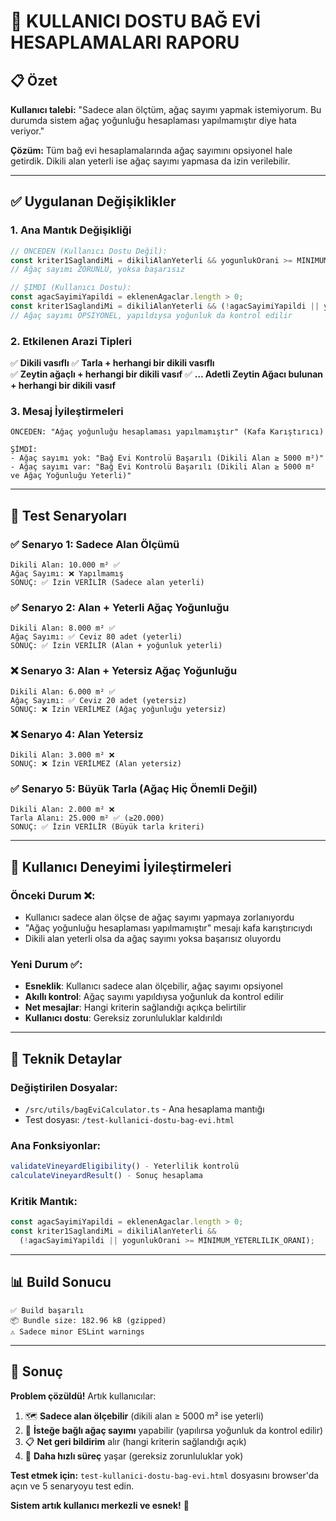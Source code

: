 # 🎯 KULLANICI DOSTU BAĞ EVİ HESAPLAMALARI RAPORU

## 📋 Özet
**Kullanıcı talebi:** "Sadece alan ölçtüm, ağaç sayımı yapmak istemiyorum. Bu durumda sistem ağaç yoğunluğu hesaplaması yapılmamıştır diye hata veriyor."

**Çözüm:** Tüm bağ evi hesaplamalarında ağaç sayımını opsiyonel hale getirdik. Dikili alan yeterli ise ağaç sayımı yapmasa da izin verilebilir.

---

## ✅ Uygulanan Değişiklikler

### 1. **Ana Mantık Değişikliği** 
```typescript
// ÖNCEDEN (Kullanıcı Dostu Değil):
const kriter1SaglandiMi = dikiliAlanYeterli && yogunlukOrani >= MINIMUM_YETERLILIK_ORANI;
// Ağaç sayımı ZORUNLU, yoksa başarısız

// ŞIMDI (Kullanıcı Dostu):
const agacSayimiYapildi = eklenenAgaclar.length > 0;
const kriter1SaglandiMi = dikiliAlanYeterli && (!agacSayimiYapildi || yogunlukOrani >= MINIMUM_YETERLILIK_ORANI);
// Ağaç sayımı OPSIYONEL, yapıldıysa yoğunluk da kontrol edilir
```

### 2. **Etkilenen Arazi Tipleri**
✅ **Dikili vasıflı**
✅ **Tarla + herhangi bir dikili vasıflı**  
✅ **Zeytin ağaçlı + herhangi bir dikili vasıf**
✅ **… Adetli Zeytin Ağacı bulunan + herhangi bir dikili vasıf**

### 3. **Mesaj İyileştirmeleri**
```
ÖNCEDEN: "Ağaç yoğunluğu hesaplaması yapılmamıştır" (Kafa Karıştırıcı)

ŞİMDİ: 
- Ağaç sayımı yok: "Bağ Evi Kontrolü Başarılı (Dikili Alan ≥ 5000 m²)"
- Ağaç sayımı var: "Bağ Evi Kontrolü Başarılı (Dikili Alan ≥ 5000 m² ve Ağaç Yoğunluğu Yeterli)"
```

---

## 🧪 Test Senaryoları

### ✅ Senaryo 1: Sadece Alan Ölçümü
```
Dikili Alan: 10.000 m² ✅
Ağaç Sayımı: ❌ Yapılmamış
SONUÇ: ✅ İzin VERİLİR (Sadece alan yeterli)
```

### ✅ Senaryo 2: Alan + Yeterli Ağaç Yoğunluğu  
```
Dikili Alan: 8.000 m² ✅
Ağaç Sayımı: ✅ Ceviz 80 adet (yeterli)
SONUÇ: ✅ İzin VERİLİR (Alan + yoğunluk yeterli)
```

### ❌ Senaryo 3: Alan + Yetersiz Ağaç Yoğunluğu
```
Dikili Alan: 6.000 m² ✅  
Ağaç Sayımı: ✅ Ceviz 20 adet (yetersiz)
SONUÇ: ❌ İzin VERİLMEZ (Ağaç yoğunluğu yetersiz)
```

### ❌ Senaryo 4: Alan Yetersiz
```
Dikili Alan: 3.000 m² ❌
SONUÇ: ❌ İzin VERİLMEZ (Alan yetersiz)
```

### ✅ Senaryo 5: Büyük Tarla (Ağaç Hiç Önemli Değil)
```
Dikili Alan: 2.000 m² ❌
Tarla Alanı: 25.000 m² ✅ (≥20.000)
SONUÇ: ✅ İzin VERİLİR (Büyük tarla kriteri)
```

---

## 🎯 Kullanıcı Deneyimi İyileştirmeleri

### Önceki Durum ❌:
- Kullanıcı sadece alan ölçse de ağaç sayımı yapmaya zorlanıyordu
- "Ağaç yoğunluğu hesaplaması yapılmamıştır" mesajı kafa karıştırıcıydı
- Dikili alan yeterli olsa da ağaç sayımı yoksa başarısız oluyordu

### Yeni Durum ✅:
- **Esneklik**: Kullanıcı sadece alan ölçebilir, ağaç sayımı opsiyonel
- **Akıllı kontrol**: Ağaç sayımı yapıldıysa yoğunluk da kontrol edilir
- **Net mesajlar**: Hangi kriterin sağlandığı açıkça belirtilir
- **Kullanıcı dostu**: Gereksiz zorunluluklar kaldırıldı

---

## 🔧 Teknik Detaylar

### Değiştirilen Dosyalar:
- `/src/utils/bagEviCalculator.ts` - Ana hesaplama mantığı
- Test dosyası: `/test-kullanici-dostu-bag-evi.html`

### Ana Fonksiyonlar:
```typescript
validateVineyardEligibility() - Yeterlilik kontrolü
calculateVineyardResult() - Sonuç hesaplama
```

### Kritik Mantık:
```typescript
const agacSayimiYapildi = eklenenAgaclar.length > 0;
const kriter1SaglandiMi = dikiliAlanYeterli && 
  (!agacSayimiYapildi || yogunlukOrani >= MINIMUM_YETERLILIK_ORANI);
```

---

## 📊 Build Sonucu
```
✅ Build başarılı
📦 Bundle size: 182.96 kB (gzipped)  
⚠️ Sadece minor ESLint warnings
```

---

## 🎉 Sonuç

**Problem çözüldü!** Artık kullanıcılar:

1. 🗺️ **Sadece alan ölçebilir** (dikili alan ≥ 5000 m² ise yeterli)
2. 🌳 **İsteğe bağlı ağaç sayımı** yapabilir (yapılırsa yoğunluk da kontrol edilir)
3. 📋 **Net geri bildirim** alır (hangi kriterin sağlandığı açık)
4. 🚀 **Daha hızlı süreç** yaşar (gereksiz zorunluluklar yok)

**Test etmek için:** `test-kullanici-dostu-bag-evi.html` dosyasını browser'da açın ve 5 senaryoyu test edin.

**Sistem artık kullanıcı merkezli ve esnek!** 🎯
